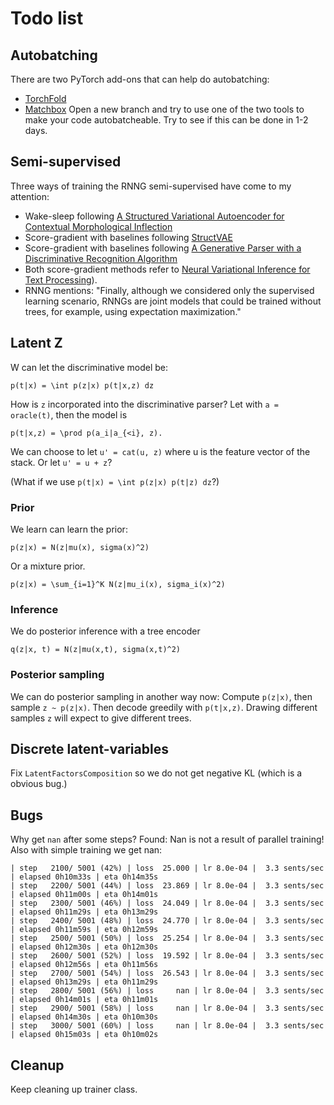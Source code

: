 # Todo list

## Autobatching
There are two PyTorch add-ons that can help do autobatching:
- [TorchFold](https://github.com/nearai/torchfold)
- [Matchbox](https://github.com/salesforce/matchbox)
Open a new branch and try to use one of the two tools to make your code autobatcheable. Try to see if this can be done in 1-2 days.

## Semi-supervised
Three ways of training the RNNG semi-supervised have come to my attention:
- Wake-sleep following [A Structured Variational Autoencoder for Contextual Morphological Inflection](https://arxiv.org/pdf/1806.03746.pdf)
- Score-gradient with baselines following [StructVAE](https://arxiv.org/abs/1806.07832)
- Score-gradient with baselines following [A Generative Parser with a Discriminative Recognition Algorithm](https://arxiv.org/pdf/1708.00415.pdf)
- Both score-gradient methods refer to [Neural Variational Inference for Text Processing](https://arxiv.org/pdf/1511.06038.pdf)).
- RNNG mentions: "Finally, although we considered only the supervised learning scenario, RNNGs are joint models that could be trained without trees, for example, using expectation maximization."

## Latent Z
W can let the discriminative model be:
```
p(t|x) = \int p(z|x) p(t|x,z) dz
```
How is `z` incorporated into the discriminative parser? Let with `a = oracle(t)`, then the model is
```
p(t|x,z) = \prod p(a_i|a_{<i}, z).
```
We can choose to let `u' = cat(u, z)` where u is the feature vector of the stack. Or let `u' = u + z`?

(What if we use ```p(t|x) = \int p(z|x) p(t|z) dz```?)

### Prior
We learn can learn the prior:
```
p(z|x) = N(z|mu(x), sigma(x)^2)
```
Or a mixture prior.
```
p(z|x) = \sum_{i=1}^K N(z|mu_i(x), sigma_i(x)^2)
```

### Inference
We do posterior inference with a tree encoder
```
q(z|x, t) = N(z|mu(x,t), sigma(x,t)^2)
```

### Posterior sampling
We can do posterior sampling in another way now:
Compute `p(z|x)`, then sample `z ~ p(z|x)`. Then decode greedily with `p(t|x,z)`. Drawing different samples `z` will expect to give different trees.


## Discrete latent-variables
Fix `LatentFactorsComposition` so we do not get negative KL (which is a obvious bug.)

## Bugs
Why get `nan` after some steps? Found: Nan is not a result of parallel training! Also with simple training we get nan:
```
| step   2100/ 5001 (42%) | loss  25.000 | lr 8.0e-04 |  3.3 sents/sec | elapsed 0h10m33s | eta 0h14m35s
| step   2200/ 5001 (44%) | loss  23.869 | lr 8.0e-04 |  3.3 sents/sec | elapsed 0h11m00s | eta 0h14m01s
| step   2300/ 5001 (46%) | loss  24.049 | lr 8.0e-04 |  3.3 sents/sec | elapsed 0h11m29s | eta 0h13m29s
| step   2400/ 5001 (48%) | loss  24.770 | lr 8.0e-04 |  3.3 sents/sec | elapsed 0h11m59s | eta 0h12m59s
| step   2500/ 5001 (50%) | loss  25.254 | lr 8.0e-04 |  3.3 sents/sec | elapsed 0h12m30s | eta 0h12m30s
| step   2600/ 5001 (52%) | loss  19.592 | lr 8.0e-04 |  3.3 sents/sec | elapsed 0h12m56s | eta 0h11m56s
| step   2700/ 5001 (54%) | loss  26.543 | lr 8.0e-04 |  3.3 sents/sec | elapsed 0h13m29s | eta 0h11m29s
| step   2800/ 5001 (56%) | loss     nan | lr 8.0e-04 |  3.3 sents/sec | elapsed 0h14m01s | eta 0h11m01s
| step   2900/ 5001 (58%) | loss     nan | lr 8.0e-04 |  3.3 sents/sec | elapsed 0h14m30s | eta 0h10m30s
| step   3000/ 5001 (60%) | loss     nan | lr 8.0e-04 |  3.3 sents/sec | elapsed 0h15m03s | eta 0h10m02s
```

## Cleanup
Keep cleaning up trainer class.
